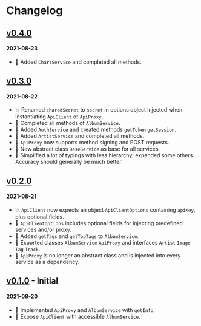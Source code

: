 # Changelog

## [v0.4.0](https://github.com/sindrekjr/lastfm/tree/v0.4.0)

#### 2021-08-23
- 🎉 Added `ChartService` and completed all methods.

## [v0.3.0](https://github.com/sindrekjr/lastfm/tree/v0.3.0)

#### 2021-08-22
- 💥 Renamed `sharedSecret` to `secret` in options object injected when instantiating `ApiClient` or `ApiProxy`.
- 🎉 Completed all methods of `AlbumService`.
- 🎉 Added `AuthService` and created methods `getToken` `getSession`.
- 🎉 Added `ArtistService` and completed all methods.
- 🎉 `ApiProxy` now supports method signing and POST requests.
- 🔧 New abstract class `BaseService` as base for all services.
- 🔧 Simplified a lot of typings with less hierarchy; expanded some others. Accuracy should generally be much better.

## [v0.2.0](https://github.com/sindrekjr/lastfm/tree/v0.2.0)

#### 2021-08-21
- 💥 `ApiClient` now expects an object `ApiClientOptions` containing `apiKey`, plus optional fields.
- 🎉 `ApiClientOptions` includes optional fields for injecting predefined services and/or proxy.
- 🎉 Added `getTags` and `getTopTags` to `AlbumService`.
- 🎉 Exported classes `AlbumService` `ApiProxy` and interfaces `Artist` `Image` `Tag` `Track`.
- 🔧 `ApiProxy` is no longer an abstract class and is injected into every service as a dependency.

## [v0.1.0](https://github.com/sindrekjr/lastfm/tree/v0.1.0) - Initial
#### 2021-08-20
- 🎉 Implemented `ApiProxy` and `AlbumService` with `getInfo`.
- 🎉 Expose `ApiClient` with accessible `AlbumService`.
